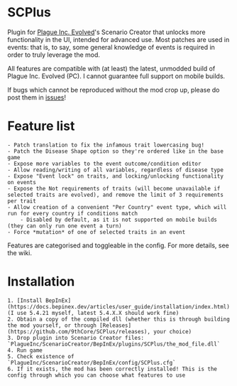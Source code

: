 # SCPlus

 Plugin for [Plague Inc. Evolved](https://www.ndemiccreations.com/en/25-plague-inc-evolved)'s Scenario Creator that unlocks more functionality in the UI, intended for advanced use.
 Most patches are used in events: that is, to say, some general knowledge of events is required in order to truly leverage the mod.

 All features are compatible with (at least) the latest, unmodded build of Plague Inc. Evolved (PC). I cannot guarantee full support on mobile builds.

 If bugs which cannot be reproduced without the mod crop up, please do post them in [issues](https://github.com/9thCore/SCPlus/issues)!

# Feature list

	- Patch translation to fix the infamous trait lowercasing bug!
	- Patch the Disease Shape option so they're ordered like in the base game
	- Expose more variables to the event outcome/condition editor
	- Allow reading/writing of all variables, regardless of disease type
	- Expose "Event lock" on traits, and locking/unlocking functionality on events
	- Expose the Not requirements of traits (will become unavailable if selected traits are evolved), and remove the limit of 3 requirements per trait
	- Allow creation of a convenient "Per Country" event type, which will run for every country if conditions match
		- Disabled by default, as it is not supported on mobile builds (they can only run one event a turn)
	- Force *mutation* of one of selected traits in an event

 Features are categorised and toggleable in the config.
 For more details, see the wiki.

# Installation

	1. [Install BepInEx](https://docs.bepinex.dev/articles/user_guide/installation/index.html) (I use 5.4.21 myself, latest 5.4.X.X should work fine)
	2. Obtain a copy of the compiled dll (whether this is through building the mod yourself, or through [Releases](https://github.com/9thCore/SCPlus/releases), your choice)
	3. Drop plugin into Scenario Creator files: `PlagueInc/ScenarioCreator/BepInEx/plugins/SCPlus/the_mod_file.dll`
	4. Run game
	5. Check existence of `PlagueInc/ScenarioCreator/BepInEx/config/SCPlus.cfg`
	6. If it exists, the mod has been correctly installed! This is the config through which you can choose what features to use